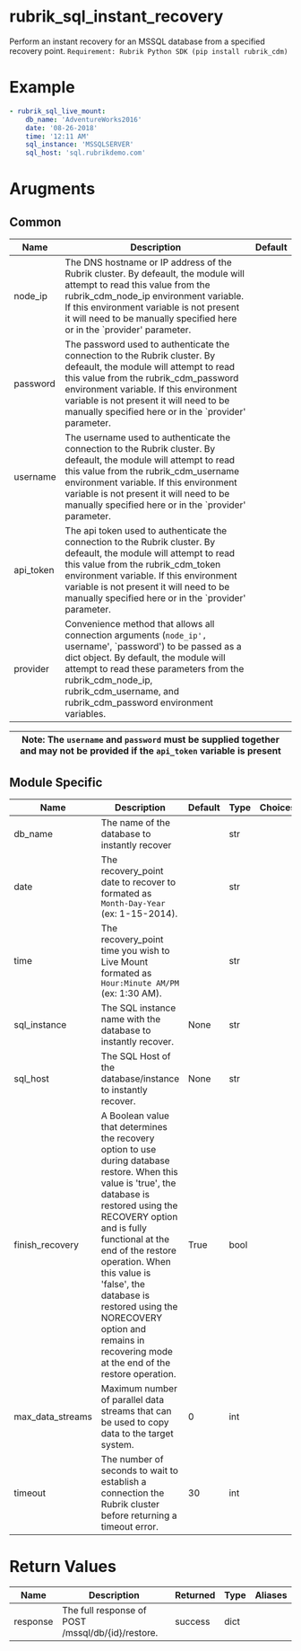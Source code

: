 # rubrik_sql_instant_recovery

Perform an instant recovery for an MSSQL database from a specified recovery point.
`Requirement: Rubrik Python SDK (pip install rubrik_cdm)`

# Example

```yaml
- rubrik_sql_live_mount:
    db_name: 'AdventureWorks2016'
    date: '08-26-2018'
    time: '12:11 AM'
    sql_instance: 'MSSQLSERVER'
    sql_host: 'sql.rubrikdemo.com'
```

# Arugments

## Common

| Name      | Description                                                                                                                                                                                                                                                                                               | Default |
|-----------|-----------------------------------------------------------------------------------------------------------------------------------------------------------------------------------------------------------------------------------------------------------------------------------------------------------|---------|
| node_ip   | The DNS hostname or IP address of the Rubrik cluster. By defeault, the module will attempt to read this value from the rubrik_cdm_node_ip environment variable. If this environment variable is not present it will need to be manually specified here or in the `provider' parameter.                    |         |
| password  | The password used to authenticate the connection to the Rubrik cluster. By defeault, the module will attempt to read this value from the rubrik_cdm_password environment variable. If this environment variable is not present it will need to be manually specified here or in the `provider' parameter. |         |
| username  | The username used to authenticate the connection to the Rubrik cluster. By defeault, the module will attempt to read this value from the rubrik_cdm_username environment variable. If this environment variable is not present it will need to be manually specified here or in the `provider' parameter. |         |
| api_token | The api token used to authenticate the connection to the Rubrik cluster. By defeault, the module will attempt to read this value from the rubrik_cdm_token environment variable. If this environment variable is not present it will need to be manually specified here or in the `provider' parameter.   |         |
| provider  | Convenience method that allows all connection arguments (`node_ip', `username', `password') to be passed as a dict object. By default, the module will attempt to read these parameters from the rubrik_cdm_node_ip, rubrik_cdm_username, and rubrik_cdm_password environment variables.                  |         |

| Note: The `username` and `password` must be supplied together and may not be provided if the `api_token` variable is present|
| --- |

## Module Specific

| Name                   | Description                                                                                                                                                         | Default | Type | Choices | Mandatory | Aliases |
|------------------------|---------------------------------------------------------------------------------------------------------------------------------------------------------------------|---------|------|---------|-----------|---------|
| db_name                | The name of the database to instantly recover      |         | str  |         | true      |         |
| date                   | The recovery_point date to recover to formated as `Month-Day-Year` (ex: 1-15-2014).  |       | str  |         |true|         |
| time                   | The recovery_point time you wish to Live Mount formated as `Hour:Minute AM/PM` (ex: 1:30 AM). |       | str  |         |true|         |
| sql_instance           | The SQL instance name with the database to instantly recover.  | None | str  |         |true|         |
| sql_host               | The SQL Host of the database/instance to instantly recover.  | None   | str |         |true|         |
| finish_recovery        | A Boolean value that determines the recovery option to use during database restore. When this value is 'true', the database is restored using the RECOVERY option and is fully functional at the end of the restore operation. When this value is 'false', the database is restored using the NORECOVERY option and remains in recovering mode at the end of the restore operation.  | True  | bool |         |False|         |
| max_data_streams       | Maximum number of parallel data streams that can be used to copy data to the target system. | 0  | int |      |False|         |
| timeout                | The number of seconds to wait to establish a connection the Rubrik cluster before returning a timeout error. | 30      | int  |         |false|         |

# Return Values

| Name     | Description                                                                | Returned | Type | Aliases |
|----------|----------------------------------------------------------------------------|----------|------|---------|
| response | The full response of POST /mssql/db/{id}/restore.                       | success  | dict |         |
